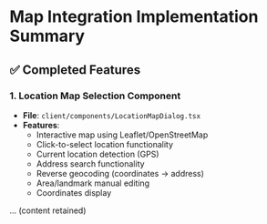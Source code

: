 # Map Integration Implementation Summary

## ✅ **Completed Features**

### **1. Location Map Selection Component**

- **File**: `client/components/LocationMapDialog.tsx`
- **Features**:
  - Interactive map using Leaflet/OpenStreetMap
  - Click-to-select location functionality
  - Current location detection (GPS)
  - Address search functionality
  - Reverse geocoding (coordinates → address)
  - Area/landmark manual editing
  - Coordinates display

... (content retained)
